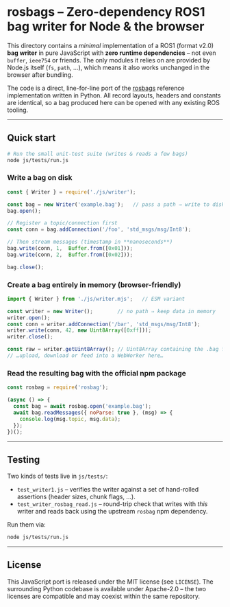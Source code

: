 # rosbags – Zero-dependency ROS1 bag writer for Node & the browser

This directory contains a *minimal* implementation of a ROS1 (format v2.0)
**bag writer** in pure JavaScript with **zero runtime dependencies** – not even
`buffer`, `ieee754` or friends.  The only modules it relies on are provided by
Node.js itself (`fs`, `path`, …), which means it also works unchanged in the
browser after bundling.

The code is a direct, line-for-line port of the
[rosbags](https://gitlab.com/ternaris/rosbags) reference implementation written
in Python.  All record layouts, headers and constants are identical, so a bag
produced here can be opened with any existing ROS tooling.

---

## Quick start

```bash
# Run the small unit-test suite (writes & reads a few bags)
node js/tests/run.js
```

### Write a bag on disk

```js
const { Writer } = require('./js/writer');

const bag = new Writer('example.bag');   // pass a path ⇒ write to disk
bag.open();

// Register a topic/connection first
const conn = bag.addConnection('/foo', 'std_msgs/msg/Int8');

// Then stream messages (timestamp in **nanoseconds**)
bag.write(conn, 1,  Buffer.from([0x01]));
bag.write(conn, 2,  Buffer.from([0x02]));

bag.close();
```

### Create a bag entirely in memory (browser-friendly)

```js
import { Writer } from './js/writer.mjs';   // ESM variant

const writer = new Writer();        // no path ⇒ keep data in memory
writer.open();
const conn = writer.addConnection('/bar', 'std_msgs/msg/Int8');
writer.write(conn, 42, new Uint8Array([0xff]));
writer.close();

const raw = writer.getUint8Array(); // Uint8Array containing the .bag file
// …upload, download or feed into a WebWorker here…
```

### Read the resulting bag with the official npm package

```js
const rosbag = require('rosbag');

(async () => {
  const bag = await rosbag.open('example.bag');
  await bag.readMessages({ noParse: true }, (msg) => {
    console.log(msg.topic, msg.data);
  });
})();
```

---

## Testing

Two kinds of tests live in `js/tests/`:

* `test_writer1.js` – verifies the writer against a set of hand-rolled
  assertions (header sizes, chunk flags, …).
* `test_writer_rosbag_read.js` – round-trip check that writes with *this*
  writer and reads back using the upstream `rosbag` npm dependency.

Run them via:

```bash
node js/tests/run.js
```

---

## License

This JavaScript port is released under the MIT license (see `LICENSE`).  The
surrounding Python codebase is available under Apache-2.0 – the two licenses
are compatible and may coexist within the same repository.
